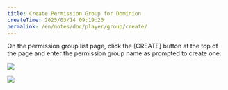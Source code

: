 ```yaml
---
title: Create Permission Group for Dominion
createTime: 2025/03/14 09:19:20
permalink: /en/notes/doc/player/group/create/
---
```


On the permission group list page, click the [CREATE] button at the top of the page and enter the permission group name
as prompted to create one:

![](/player/group/create/1.png)

![](/player/group/create/2.png)